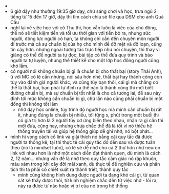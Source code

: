 -
- 6 giờ dậy như thường 19:35 giờ dạy, chứ sáng chơi và học, trưa ngủ 2 tiếng từ 15 đến 17 giờ, dậy thì tìm cách chia sẻ file qua DSM cho anh Quả Cầu
- nghĩ lại về việc học với cô Thu thì, học vẫn luôn là việc của chủ động, thế nó sẽ tiết kiệm tiền và tối ưu thời gian với tiền bỏ ra, nhưng sức người, động lực người có hạn, ta không chỉ cần đến chuyên môn người đi trước mà cả sự chuẩn bị của họ cho mình để đỡ mệt và đỡ loạn, cũng tin cậy hơn. nhưng ngoài tương tác trực tiếp như nói chuyện, thì thay vì giảng có thể để người ta tự đọc, bài tập có thể đưa quy trình và bảo người ta tự luyện, nhưng thế thiết kế cho một lớp học đông người cũng khó lắm.
- có người nói không chuẩn bị gì là chuẩn bị cho thất bại (story Thái Anh), ừ với MC có lẽ cần nhưng, nói sâu hơn nhé, thất bại hay thành công còn tùy vào đánh giá người khác, và cũng tùy bạn thôi, cái gì mà chẳng có thể là thất bại, bạn phải tự định ra thế nào là thành công thì mới biết đường chuẩn bị, mà sự chuẩn bị tốt nhất là cho cả tương lai, để sau này đỉnh tới mức không cần chuẩn bị gì, chứ lần nào cũng phải chuẩn bị một đống thì không tốt lắm
	- nhờ dạy học online, tùy trình độ người học mà mình cần chuẩn bị rất ít, nhưng đúng là chuẩn bị nhiều, tới từng s, phút trong một buổi thì có giá trị hơn là 2 người tùy cơ ứng biến theo nhau, nhận ra gì cần thì mới đưa, cũng hay, nhưng chưa chắc thế đã là tốt vì nó thiếu hệ thống truyền tải và giúp hệ thống giúp dễ ghi nhớ, nó bột phát...
- mình hi vọng cách cố link và giải thích nó bằng cái quy tắc đã được người ta thống kê, tại thì thực tế cái quy tắc đó đến sau và được tuân theo (nó là mindset luôn), có lẽ sẽ dễ nhớ cho cả 2 thứ hơn như neuron link với nhau hơn là nhớ một cách diễn đạt thành quen, dù mình là cách 2, 12 năm... nhưng vấn đề là nhớ theo quy tắc cảm giác nó rập khuôn, màu xám trong khi cây đời mãi xanh, dù thực tế để nghiên cứu và phân tích thì ta phải cố chiết xuất ra thành triết, thành quy tắc
	- mình cũng không hình dung được người ta đang khó cái gì, từ quan sát sẽ thấy được thôi, từ kinh nghiệm chắc đến từ việc nhớ - lôi ra, nảy ra được từ não hoặc vị trí của nó trong hệ thống